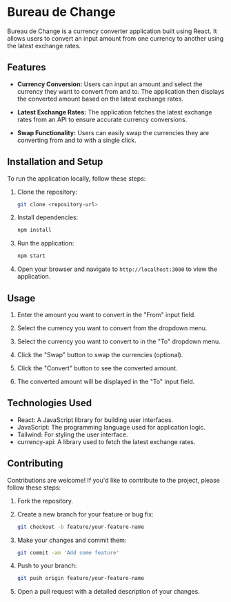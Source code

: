 # Bureau de Change

Bureau de Change is a currency converter application built using React. It allows users to convert an input amount from one currency to another using the latest exchange rates.

## Features

- **Currency Conversion:** Users can input an amount and select the currency they want to convert from and to. The application then displays the converted amount based on the latest exchange rates.

- **Latest Exchange Rates:** The application fetches the latest exchange rates from an API to ensure accurate currency conversions.

- **Swap Functionality:** Users can easily swap the currencies they are converting from and to with a single click.

## Installation and Setup

To run the application locally, follow these steps:

1. Clone the repository:

   ```bash
   git clone <repository-url>
   ```

2. Install dependencies:

   ```bash
   npm install
   ```

3. Run the application:

   ```bash
   npm start
   ```

4. Open your browser and navigate to `http://localhost:3000` to view the application.

## Usage

1. Enter the amount you want to convert in the "From" input field.

2. Select the currency you want to convert from the dropdown menu.

3. Select the currency you want to convert to in the "To" dropdown menu.

4. Click the "Swap" button to swap the currencies (optional).

5. Click the "Convert" button to see the converted amount.

6. The converted amount will be displayed in the "To" input field.

## Technologies Used

- React: A JavaScript library for building user interfaces.
- JavaScript: The programming language used for application logic.
- Tailwind: For styling the user interface.
- currency-api: A library used to fetch the latest exchange rates.

## Contributing

Contributions are welcome! If you'd like to contribute to the project, please follow these steps:

1. Fork the repository.

2. Create a new branch for your feature or bug fix:

   ```bash
   git checkout -b feature/your-feature-name
   ```

3. Make your changes and commit them:

   ```bash
   git commit -am 'Add some feature'
   ```

4. Push to your branch:

   ```bash
   git push origin feature/your-feature-name
   ```

5. Open a pull request with a detailed description of your changes.


